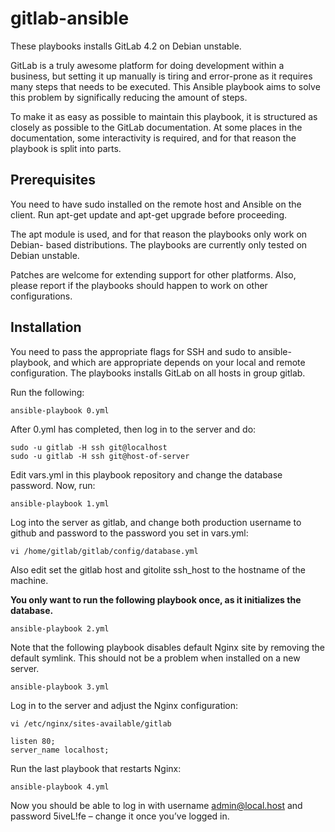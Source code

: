 # gitlab-ansible

These playbooks installs GitLab 4.2 on Debian unstable.

GitLab is a truly awesome platform for doing development within a business, but
setting it up manually is tiring and error-prone as it requires many steps
that needs to be executed. This Ansible playbook aims to solve this problem by
significally reducing the amount of steps.

To make it as easy as possible to maintain this playbook, it is structured as
closely as possible to the GitLab documentation. At some places in the
documentation, some interactivity is required, and for that reason the playbook
is split into parts.

## Prerequisites
You need to have sudo installed on the remote host and Ansible on the client.
Run apt-get update and apt-get upgrade before proceeding.

The apt module is used, and for that reason the playbooks only work on Debian-
based distributions. The playbooks are currently only tested on Debian unstable.

Patches are welcome for extending support for other platforms. Also, please
report if the playbooks should happen to work on other configurations.

## Installation
You need to pass the appropriate flags for SSH and sudo to ansible-playbook,
and which are appropriate depends on your local and remote configuration. The
playbooks installs GitLab on all hosts in group gitlab.

Run the following:

    ansible-playbook 0.yml

After 0.yml has completed, then log in to the server and do:

    sudo -u gitlab -H ssh git@localhost
    sudo -u gitlab -H ssh git@host-of-server

Edit vars.yml in this playbook repository and change the database password. Now,
run:

    ansible-playbook 1.yml

Log into the server as gitlab, and change both production username to github and
password to the password you set in vars.yml:

    vi /home/gitlab/gitlab/config/database.yml

Also edit set the gitlab host and gitolite ssh_host to the hostname of the
machine.

**You only want to run the following playbook once, as it initializes the database.**

    ansible-playbook 2.yml

Note that the following playbook disables default Nginx site by removing the
default symlink. This should not be a problem when installed on a new server.

    ansible-playbook 3.yml

Log in to the server and adjust the Nginx configuration:

    vi /etc/nginx/sites-available/gitlab

    listen 80;
    server_name localhost;

Run the last playbook that restarts Nginx:

    ansible-playbook 4.yml

Now you should be able to log in with username admin@local.host and password
5iveL!fe – change it once you’ve logged in.
